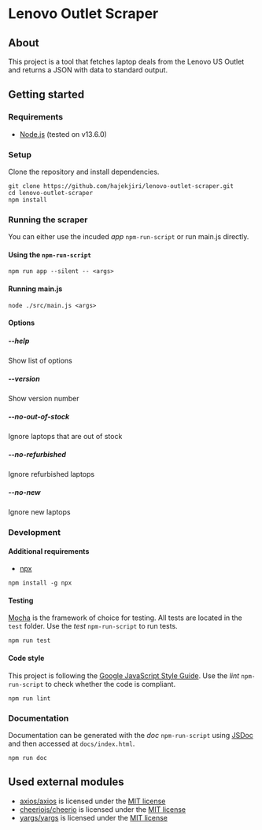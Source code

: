 # Lenovo Outlet Scraper
## About
This project is a tool that fetches laptop deals from the Lenovo US Outlet and returns a JSON with data to standard output.

## Getting started
### Requirements
* [Node.js](https://nodejs.org/en/) (tested on v13.6.0)

### Setup
Clone the repository and install dependencies.
```
git clone https://github.com/hajekjiri/lenovo-outlet-scraper.git
cd lenovo-outlet-scraper
npm install
```

### Running the scraper
You can either use the incuded *app* `npm-run-script` or run main.js directly.

#### Using the `npm-run-script`
```
npm run app --silent -- <args>
```

#### Running main.js
```
node ./src/main.js <args>
```

#### Options
##### --help
Show list of options
##### --version
Show version number
##### --no-out-of-stock
Ignore laptops that are out of stock
##### --no-refurbished
Ignore refurbished laptops
##### --no-new
Ignore new laptops

### Development
#### Additional requirements
* [npx](https://www.npmjs.com/package/npx)
```
npm install -g npx
```

#### Testing
[Mocha](https://mochajs.org/) is the framework of choice for testing. All tests are located in the `test` folder. Use the *test* `npm-run-script` to run tests.
```
npm run test
```

#### Code style
This project is following the [Google JavaScript Style Guide](https://google.github.io/styleguide/jsguide.html). Use the *lint* `npm-run-script` to check whether the code is compliant.
```
npm run lint
```

### Documentation
Documentation can be generated with the *doc* `npm-run-script` using [JSDoc](https://jsdoc.app/) and then accessed at `docs/index.html`.
```
npm run doc
```

## Used external modules
* [axios/axios](https://github.com/axios/axios) is licensed under the [MIT license](https://github.com/axios/axios/blob/master/LICENSE)
* [cheeriojs/cheerio](https://github.com/cheeriojs/cheerio) is licensed under the [MIT license](https://github.com/cheeriojs/cheerio/blob/master/LICENSE)
* [yargs/yargs](https://github.com/yargs/yargs) is licensed under the [MIT license](https://github.com/yargs/yargs/blob/master/LICENSE)
